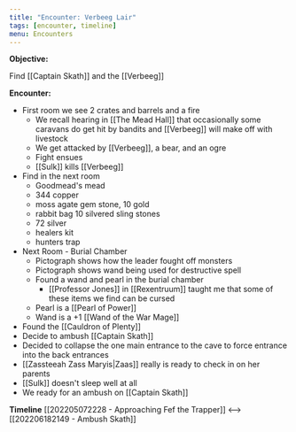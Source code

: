 ```yaml
---
title: "Encounter: Verbeeg Lair"
tags: [encounter, timeline]
menu: Encounters
---
```

**Objective:** 

Find [[Captain Skath]] and the [[Verbeeg]]

**Encounter:**

- First room we see 2 crates and barrels and a fire
	- We recall hearing in [[The Mead Hall]] that occasionally some caravans do get hit by bandits and [[Verbeeg]] will make off with livestock
	- We get attacked by [[Verbeeg]], a bear, and an ogre
	- Fight ensues
	- [[Sulk]] kills [[Verbeeg]]
- Find in the next room
	- Goodmead's mead
	- 344 copper
	- moss agate gem stone, 10 gold
	- rabbit bag 10 silvered sling stones
	- 72 silver
	- healers kit
	- hunters trap
- Next Room - Burial Chamber
	- Pictograph shows how the leader fought off monsters
	- Pictograph shows wand being used for destructive spell
	- Found a wand and pearl in the burial chamber
		- [[Professor Jones]] in [[Rexentruum]] taught me that some of these items we find can be cursed
	- Pearl is a [[Pearl of Power]]
	- Wand is a +1 [[Wand of the War Mage]]
- Found the [[Cauldron of Plenty]]
- Decide to ambush [[Captain Skath]]
- Decided to collapse the one main entrance to the cave to force entrance into the back entrances
- [[Zassteeah Zass Maryis|Zaas]] really is ready to check in on her parents
- [[Sulk]] doesn't sleep well at all
- We ready for an ambush on [[Captain Skath]]

**Timeline**
 [[202205072228 - Approaching Fef the Trapper]] <--> [[202206182149 - Ambush Skath]]

<span class='ob-timelines' data-date='1512-03-28-00' data-title="Verbeeg Lair"></span>